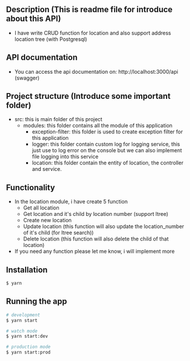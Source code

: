 ## Description (This is readme file for introduce about this API)

- I have write CRUD function for location and also support address location tree (with Postgresql)

## API documentation

- You can access the api documentation on: http://localhost:3000/api (swagger)

## Project structure (Introduce some important folder)

- src: this is main folder of this project
  - modules: this folder contains all the module of this application
    - exception-filter: this folder is used to create exception filter for this application
    - logger: this folder contain custom log for logging service, this just use to log error on the console but we can also implement file logging into this service
    - location: this folder contain the entity of location, the controller and service.

## Functionality

- In the location module, i have create 5 function
  - Get all location
  - Get location and it's child by location number (support ltree)
  - Create new location
  - Update location (this function will also update the location_number of it's child (for ltree search))
  - Delete location (this function will also delete the child of that location)
- If you need any function please let me know, i will implement more

## Installation

```bash
$ yarn
```

## Running the app

```bash
# development
$ yarn start

# watch mode
$ yarn start:dev

# production mode
$ yarn start:prod
```
